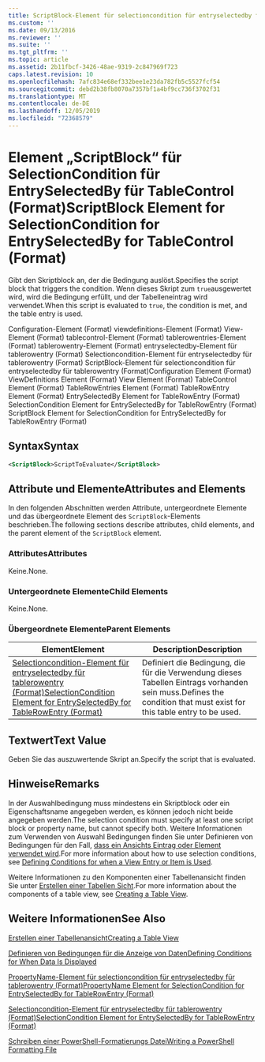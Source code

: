 ```yaml
---
title: ScriptBlock-Element für selectioncondition für entryselectedby für tablecontrol (Format) | Microsoft-Dokumentation
ms.custom: ''
ms.date: 09/13/2016
ms.reviewer: ''
ms.suite: ''
ms.tgt_pltfrm: ''
ms.topic: article
ms.assetid: 2b11fbcf-3426-48ae-9319-2c847969f723
caps.latest.revision: 10
ms.openlocfilehash: 7afc834e68ef332bee1e23da782fb5c5527fcf54
ms.sourcegitcommit: debd2b38fb8070a7357bf1a4bf9cc736f3702f31
ms.translationtype: MT
ms.contentlocale: de-DE
ms.lasthandoff: 12/05/2019
ms.locfileid: "72368579"
---
```

# <a name="scriptblock-element-for-selectioncondition-for-entryselectedby-for-tablecontrol-format"></a><span data-ttu-id="a8486-102">Element „ScriptBlock“ für SelectionCondition für EntrySelectedBy für TableControl (Format)</span><span class="sxs-lookup"><span data-stu-id="a8486-102">ScriptBlock Element for SelectionCondition for EntrySelectedBy for TableControl (Format)</span></span>

<span data-ttu-id="a8486-103">Gibt den Skriptblock an, der die Bedingung auslöst.</span><span class="sxs-lookup"><span data-stu-id="a8486-103">Specifies the script block that triggers the condition.</span></span> <span data-ttu-id="a8486-104">Wenn dieses Skript zum `true`ausgewertet wird, wird die Bedingung erfüllt, und der Tabelleneintrag wird verwendet.</span><span class="sxs-lookup"><span data-stu-id="a8486-104">When this script is evaluated to `true`, the condition is met, and the table entry is used.</span></span>

<span data-ttu-id="a8486-105">Configuration-Element (Format) viewdefinitions-Element (Format) View-Element (Format) tablecontrol-Element (Format) tablerowentries-Element (Format) tablerowentry-Element (Format) entryselectedby-Element für tablerowentry (Format) Selectioncondition-Element für entryselectedby für tablerowentry (Format) ScriptBlock-Element für selectioncondition für entryselectedby für tablerowentry (Format)</span><span class="sxs-lookup"><span data-stu-id="a8486-105">Configuration Element (Format) ViewDefinitions Element (Format) View Element (Format) TableControl Element (Format) TableRowEntries Element (Format) TableRowEntry Element (Format) EntrySelectedBy Element for TableRowEntry (Format) SelectionCondition Element for EntrySelectedBy for TableRowEntry (Format) ScriptBlock Element for SelectionCondition for EntrySelectedBy for TableRowEntry (Format)</span></span>

## <a name="syntax"></a><span data-ttu-id="a8486-106">Syntax</span><span class="sxs-lookup"><span data-stu-id="a8486-106">Syntax</span></span>

```xml
<ScriptBlock>ScriptToEvaluate</ScriptBlock>
```

## <a name="attributes-and-elements"></a><span data-ttu-id="a8486-107">Attribute und Elemente</span><span class="sxs-lookup"><span data-stu-id="a8486-107">Attributes and Elements</span></span>

<span data-ttu-id="a8486-108">In den folgenden Abschnitten werden Attribute, untergeordnete Elemente und das übergeordnete Element des `ScriptBlock`-Elements beschrieben.</span><span class="sxs-lookup"><span data-stu-id="a8486-108">The following sections describe attributes, child elements, and the parent element of the `ScriptBlock` element.</span></span>

### <a name="attributes"></a><span data-ttu-id="a8486-109">Attributes</span><span class="sxs-lookup"><span data-stu-id="a8486-109">Attributes</span></span>

<span data-ttu-id="a8486-110">Keine.</span><span class="sxs-lookup"><span data-stu-id="a8486-110">None.</span></span>

### <a name="child-elements"></a><span data-ttu-id="a8486-111">Untergeordnete Elemente</span><span class="sxs-lookup"><span data-stu-id="a8486-111">Child Elements</span></span>

<span data-ttu-id="a8486-112">Keine.</span><span class="sxs-lookup"><span data-stu-id="a8486-112">None.</span></span>

### <a name="parent-elements"></a><span data-ttu-id="a8486-113">Übergeordnete Elemente</span><span class="sxs-lookup"><span data-stu-id="a8486-113">Parent Elements</span></span>

|<span data-ttu-id="a8486-114">Element</span><span class="sxs-lookup"><span data-stu-id="a8486-114">Element</span></span>|<span data-ttu-id="a8486-115">Description</span><span class="sxs-lookup"><span data-stu-id="a8486-115">Description</span></span>|
|-------------|-----------------|
|[<span data-ttu-id="a8486-116">Selectioncondition-Element für entryselectedby für tablerowentry (Format)</span><span class="sxs-lookup"><span data-stu-id="a8486-116">SelectionCondition Element for EntrySelectedBy for TableRowEntry (Format)</span></span>](./selectioncondition-element-for-entryselectedby-for-tablecontrol-format.md)|<span data-ttu-id="a8486-117">Definiert die Bedingung, die für die Verwendung dieses Tabellen Eintrags vorhanden sein muss.</span><span class="sxs-lookup"><span data-stu-id="a8486-117">Defines the condition that must exist for this table entry to be used.</span></span>|

## <a name="text-value"></a><span data-ttu-id="a8486-118">Textwert</span><span class="sxs-lookup"><span data-stu-id="a8486-118">Text Value</span></span>

<span data-ttu-id="a8486-119">Geben Sie das auszuwertende Skript an.</span><span class="sxs-lookup"><span data-stu-id="a8486-119">Specify the script that is evaluated.</span></span>

## <a name="remarks"></a><span data-ttu-id="a8486-120">Hinweise</span><span class="sxs-lookup"><span data-stu-id="a8486-120">Remarks</span></span>

<span data-ttu-id="a8486-121">In der Auswahlbedingung muss mindestens ein Skriptblock oder ein Eigenschaftsname angegeben werden, es können jedoch nicht beide angegeben werden.</span><span class="sxs-lookup"><span data-stu-id="a8486-121">The selection condition must specify at least one script block or property name, but cannot specify both.</span></span> <span data-ttu-id="a8486-122">Weitere Informationen zum Verwenden von Auswahl Bedingungen finden Sie unter Definieren von Bedingungen für den Fall, [dass ein Ansichts Eintrag oder Element verwendet wird](./defining-conditions-for-displaying-data.md).</span><span class="sxs-lookup"><span data-stu-id="a8486-122">For more information about how to use selection conditions, see [Defining Conditions for when a View Entry or Item is Used](./defining-conditions-for-displaying-data.md).</span></span>

<span data-ttu-id="a8486-123">Weitere Informationen zu den Komponenten einer Tabellenansicht finden Sie unter [Erstellen einer Tabellen Sicht](./creating-a-table-view.md).</span><span class="sxs-lookup"><span data-stu-id="a8486-123">For more information about the components of a table view, see [Creating a Table View](./creating-a-table-view.md).</span></span>

## <a name="see-also"></a><span data-ttu-id="a8486-124">Weitere Informationen</span><span class="sxs-lookup"><span data-stu-id="a8486-124">See Also</span></span>

[<span data-ttu-id="a8486-125">Erstellen einer Tabellenansicht</span><span class="sxs-lookup"><span data-stu-id="a8486-125">Creating a Table View</span></span>](./creating-a-table-view.md)

[<span data-ttu-id="a8486-126">Definieren von Bedingungen für die Anzeige von Daten</span><span class="sxs-lookup"><span data-stu-id="a8486-126">Defining Conditions for When Data Is Displayed</span></span>](./defining-conditions-for-displaying-data.md)

[<span data-ttu-id="a8486-127">PropertyName-Element für selectioncondition für entryselectedby für tablerowentry (Format)</span><span class="sxs-lookup"><span data-stu-id="a8486-127">PropertyName Element for SelectionCondition for EntrySelectedBy for TableRowEntry (Format)</span></span>](./propertyname-element-for-selectioncondition-for-entryselectedby-for-tablerowentry-format.md)

[<span data-ttu-id="a8486-128">Selectioncondition-Element für entryselectedby für tablerowentry (Format)</span><span class="sxs-lookup"><span data-stu-id="a8486-128">SelectionCondition Element for EntrySelectedBy for TableRowEntry (Format)</span></span>](./selectioncondition-element-for-entryselectedby-for-tablecontrol-format.md)

[<span data-ttu-id="a8486-129">Schreiben einer PowerShell-Formatierungs Datei</span><span class="sxs-lookup"><span data-stu-id="a8486-129">Writing a PowerShell Formatting File</span></span>](./writing-a-powershell-formatting-file.md)
